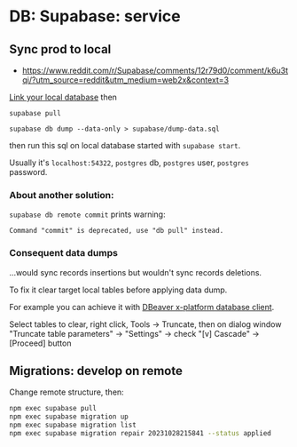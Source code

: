 # DB: Supabase: service

## Sync prod to local

- https://www.reddit.com/r/Supabase/comments/12r79d0/comment/k6u3tqi/?utm_source=reddit&utm_medium=web2x&context=3

[Link your local database](https://supabase.com/docs/guides/cli/local-development#link-your-project) then

`supabase pull`

`supabase db dump --data-only > supabase/dump-data.sql`

then run this sql on local database started with `supabase start`.

Usually it's `localhost:54322`, `postgres` db, `postgres` user, `postgres` password.

### About another solution:

`supabase db remote commit` prints warning:

`Command "commit" is deprecated, use "db pull" instead.`

### Consequent data dumps

...would sync records insertions but wouldn't sync records deletions.

To fix it clear target local tables before applying data dump.

For example you can achieve it with [DBeaver x-platform database client](https://stackoverflow.com/a/64819402/1760643).

Select tables to clear, right click, Tools -> Truncate, then on dialog window "Truncate table parameters" -> "Settings" -> check "\[v\] Cascade" -> \[Proceed\] button

## Migrations: develop on remote

Change remote structure, then:

```bash
npm exec supabase pull
npm exec supabase migration up
npm exec supabase migration list
npm exec supabase migration repair 20231028215841 --status applied
```